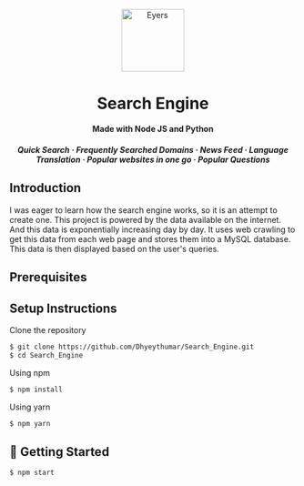 <h6></h6>
<p align="center">
    <img alt="Eyers" src="https://github.com/Dhyeythumar/Search_Engine/blob/master/assets/logo.svg" width="110" />
</p>
<h1 align="center">
  Search Engine
</h1>

<h4 align="center">
  Made with Node JS and Python
</h4>

<h5 align="center">
    Quick Search
  <span> · </span>
  Frequently Searched Domains
  <span> · </span>
  News Feed
  <span> · </span>
  Language Translation
  <span> · </span>
  Popular websites in one go
  <span> · </span>
  Popular Questions
</h5>

## Introduction
I was eager to learn how the search engine works, so it is an attempt to create one. This project is powered by the data available on the internet. And this data is exponentially increasing day by day. It uses web crawling to get this data from each web page and stores them into a MySQL database. This data is then displayed based on the user's queries.

## Prerequisites
<!-- TODO -->
<!-- Database, news api  -->

## Setup Instructions
Clone the repository
```bash
$ git clone https://github.com/Dhyeythumar/Search_Engine.git
$ cd Search_Engine
```
Using npm
```bash
$ npm install
```
Using yarn
```bash
$ npm yarn
```

## 🚀 Getting Started
```bash
$ npm start
```
